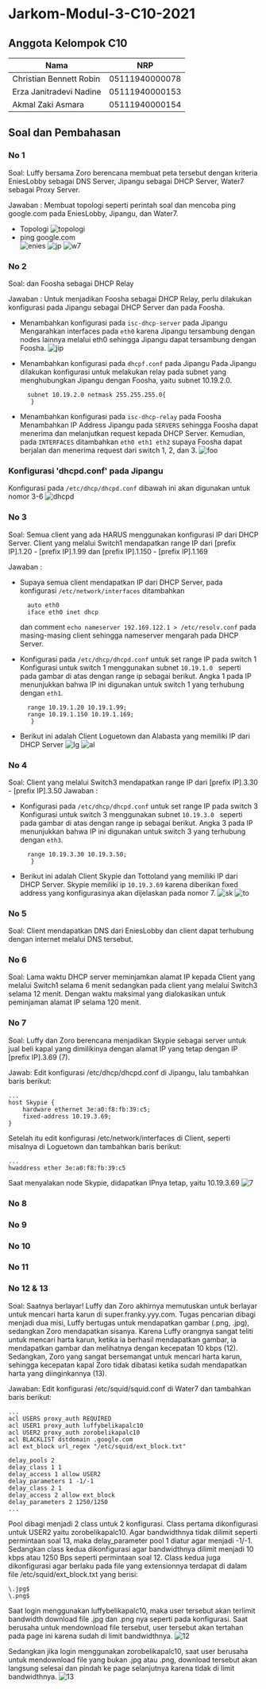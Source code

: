 # Jarkom-Modul-3-C10-2021

## Anggota Kelompok C10
| Nama | NRP |
| ------------- | ------------- |
| Christian Bennett Robin | 05111940000078  |
| Erza Janitradevi Nadine  | 05111940000153  |
| Akmal Zaki Asmara  | 05111940000154  |

## Soal dan Pembahasan
### No 1
Soal: Luffy bersama Zoro berencana membuat peta tersebut dengan kriteria EniesLobby sebagai DNS Server, Jipangu sebagai DHCP Server, Water7 sebagai Proxy Server.

Jawaban : Membuat topologi seperti perintah soal dan mencoba ping google.com pada EniesLobby,  Jipangu, dan Water7.
- Topologi
  ![topologi](img/topologi.JPG)
- ping google.com<br/>
  ![enies](https://github.com/erzajanitra/Jarkom-Modul-3-C10-2021/blob/48056f9248859075ac97dac50b22edf3dc277709/img/ping%20google%20di%20enies.JPG)
  ![jp](https://github.com/erzajanitra/Jarkom-Modul-3-C10-2021/blob/main/img/ping%20google%20di%20jipangu.JPG)
  ![w7](https://github.com/erzajanitra/Jarkom-Modul-3-C10-2021/blob/main/img/ping%20google%20di%20water7.JPG)
  
### No 2
Soal: dan Foosha sebagai DHCP Relay

Jawaban : Untuk menjadikan Foosha sebagai DHCP Relay, perlu dilakukan konfigurasi pada Jipangu sebagai DHCP Server dan pada Foosha. 
- Menambahkan konfigurasi pada `isc-dhcp-server` pada Jipangu
  Mengarahkan interfaces pada `eth0` karena Jipangu tersambung dengan nodes lainnya melalui eth0 sehingga Jipangu dapat tersambung dengan Foosha.
  ![jip](https://github.com/erzajanitra/Jarkom-Modul-3-C10-2021/blob/main/img/isc-dhcp-server%20di%20jipangu.JPG)

- Menambahkan konfigurasi pada `dhcpf.conf` pada Jipangu
  Pada Jipangu dilakukan konfigurasi untuk melakukan relay pada subnet yang menghubungkan Jipangu dengan Foosha, yaitu subnet 10.19.2.0.
  ```
    subnet 10.19.2.0 netmask 255.255.255.0{
     }
  ```
  
- Menambahkan konfigurasi pada `isc-dhcp-relay` pada Foosha
  Menambahkan IP Address Jipangu pada `SERVERS` sehingga Foosha dapat menerima dan melanjutkan request kepada DHCP Server. Kemudian, pada `INTERFACES` ditambahkan `eth0 eth1 eth2` supaya Foosha dapat berjalan dan menerima request dari switch 1, 2, dan 3.
   ![foo](https://github.com/erzajanitra/Jarkom-Modul-3-C10-2021/blob/main/img/isc-dhcp-relay%20di%20foosha.JPG)
   
### Konfigurasi 'dhcpd.conf' pada Jipangu
Konfigurasi pada `/etc/dhcp/dhcpd.conf` dibawah ini akan digunakan untuk nomor 3-6
![dhcpd](https://github.com/erzajanitra/Jarkom-Modul-3-C10-2021/blob/main/img/dhcpd.conf%20jipangu.JPG)

### No 3
Soal: Semua client yang ada HARUS menggunakan konfigurasi IP dari DHCP Server. Client yang melalui Switch1 mendapatkan range IP dari [prefix IP].1.20 - [prefix IP].1.99 dan [prefix IP].1.150 - [prefix IP].1.169

Jawaban : 
- Supaya semua client mendapatkan IP dari DHCP Server, pada konfigurasi `/etc/network/interfaces` ditambahkan 
  ```
    auto eth0
    iface eth0 inet dhcp
  ```
  dan comment `echo nameserver 192.169.122.1 > /etc/resolv.conf` pada masing-masing client sehingga nameserver mengarah pada DHCP Server.
  
- Konfigurasi pada `/etc/dhcp/dhcpd.conf` untuk set range IP pada switch 1 
  Konfigurasi untuk switch 1 menggunakan subnet `10.19.1.0 ` seperti pada gambar di atas dengan range ip sebagai berikut. Angka 1 pada IP menunjukkan bahwa IP ini digunakan untuk switch 1 yang terhubung dengan `eth1`.
  ```
    range 10.19.1.20 10.19.1.99;
    range 10.19.1.150 10.19.1.169;
     }
  ```
- Berikut ini adalah Client Loguetown dan Alabasta yang memiliki IP dari DHCP Server
  ![lg](https://github.com/erzajanitra/Jarkom-Modul-3-C10-2021/blob/main/img/ip%20loguetown.JPG)
  ![al](https://github.com/erzajanitra/Jarkom-Modul-3-C10-2021/blob/main/img/ip%20alabasta.JPG)
  
### No 4
Soal: Client yang melalui Switch3 mendapatkan range IP dari [prefix IP].3.30 - [prefix IP].3.50 
Jawaban : 
- Konfigurasi pada `/etc/dhcp/dhcpd.conf` untuk set range IP pada switch 3 
  Konfigurasi untuk switch 3 menggunakan subnet `10.19.3.0 ` seperti pada gambar di atas dengan range ip sebagai berikut. Angka 3 pada IP menunjukkan bahwa IP ini digunakan untuk switch 3 yang terhubung dengan `eth3`.
  ```
    range 10.19.3.30 10.19.3.50;
     }
  ```

- Berikut ini adalah Client Skypie dan Tottoland yang memiliki IP dari DHCP Server. Skypie memiliki ip `10.19.3.69` karena diberikan fixed address yang konfigurasinya akan dijelaskan pada nomor 7.
  ![sk](https://github.com/erzajanitra/Jarkom-Modul-3-C10-2021/blob/main/img/ip%20skypie.JPG)
  ![to](https://github.com/erzajanitra/Jarkom-Modul-3-C10-2021/blob/main/img/ip%20totto.JPG)
  
### No 5
Soal: Client mendapatkan DNS dari EniesLobby dan client dapat terhubung dengan internet melalui DNS tersebut.

### No 6
Soal: Lama waktu DHCP server meminjamkan alamat IP kepada Client yang melalui Switch1 selama 6 menit sedangkan pada client yang melalui Switch3 selama 12 menit. Dengan waktu maksimal yang dialokasikan untuk peminjaman alamat IP selama 120 menit.

### No 7
Soal:
Luffy dan Zoro berencana menjadikan Skypie sebagai server untuk jual beli kapal yang dimilikinya dengan alamat IP yang tetap dengan IP [prefix IP].3.69 (7). 

Jawab:
Edit konfigurasi /etc/dhcp/dhcpd.conf di Jipangu, lalu tambahkan baris berikut:

```
...
host Skypie {
    hardware ethernet 3e:a0:f8:fb:39:c5;
    fixed-address 10.19.3.69;
}
```

Setelah itu edit konfigurasi /etc/network/interfaces di Client, seperti misalnya di Loguetown dan tambahkan baris berikut:

```
...
hwaddress ether 3e:a0:f8:fb:39:c5
```

Saat menyalakan node Skypie, didapatkan IPnya tetap, yaitu 10.19.3.69
![7](img/7.png)

### No 8

### No 9

### No 10

### No 11

### No 12 & 13
Soal: 
Saatnya berlayar! Luffy dan Zoro akhirnya memutuskan untuk berlayar untuk mencari harta karun di super.franky.yyy.com. Tugas pencarian dibagi menjadi dua misi, Luffy bertugas untuk mendapatkan gambar (.png, .jpg), sedangkan Zoro mendapatkan sisanya. Karena Luffy orangnya sangat teliti untuk mencari harta karun, ketika ia berhasil mendapatkan gambar, ia mendapatkan gambar dan melihatnya dengan kecepatan 10 kbps (12). Sedangkan, Zoro yang sangat bersemangat untuk mencari harta karun, sehingga kecepatan kapal Zoro tidak dibatasi ketika sudah mendapatkan harta yang diinginkannya (13).

Jawaban:
Edit konfigurasi /etc/squid/squid.conf di Water7 dan tambahkan baris berikut: 

```
...
acl USERS proxy_auth REQUIRED
acl USER1 proxy_auth luffybelikapalc10
acl USER2 proxy_auth zorobelikapalc10
acl BLACKLIST dstdomain .google.com
acl ext_block url_regex "/etc/squid/ext_block.txt"

delay_pools 2
delay_class 1 1
delay_access 1 allow USER2
delay_parameters 1 -1/-1
delay_class 2 1
delay_access 2 allow ext_block
delay_parameters 2 1250/1250
...

```

Pool dibagi menjadi 2 class untuk 2 konfigurasi. Class pertama dikonfigurasi untuk USER2 yaitu zorobelikapalc10. Agar bandwidthnya tidak dilimit seperti permintaan soal 13, maka delay_parameter pool 1 diatur agar menjadi -1/-1. Sedangkan class kedua dikonfigurasi agar bandwidthnya dilimit menjadi 10 kbps atau 1250 Bps seperti permintaan soal 12. Class kedua juga dikonfigurasi agar berlaku pada file yang extensionnya terdapat di dalam file /etc/squid/ext_block.txt yang berisi:

```
\.jpg$
\.png$
```

Saat login menggunakan luffybelikapalc10, maka user tersebut akan terlimit bandwidth download file .jpg dan .png nya seperti pada konfigurasi. Saat berusaha untuk mendownload file tersebut, user tersebut akan tertahan pada page ini karena sudah di limit bandwidthnya.
![12](img/12.png)

Sedangkan jika login menggunakan zorobelikapalc10, saat user berusaha untuk mendownload file yang bukan .jpg atau .png, download tersebut akan langsung selesai dan pindah ke page selanjutnya karena tidak di limit bandwidthnya.
![13](img/13.png)
